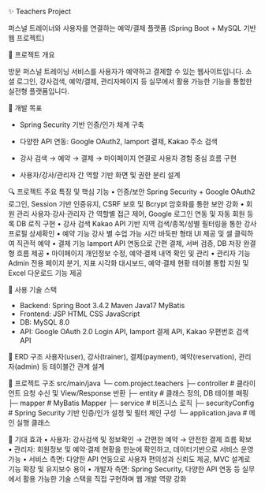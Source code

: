 ✨ Teachers Project  

퍼스널 트레이너와 사용자를 연결하는 예약/결제 플랫폼 
(Spring Boot + MySQL 기반 웹 프로젝트)  

  

📌 프로젝트 개요  

방문 퍼스널 트레이닝 서비스를 사용자가 예약하고 결제할 수 있는 웹사이트입니다. 소셜 로그인, 강사검색, 예약/결제, 관리자페이지 등 실무에서 활용 가능한 기능을 통합한 실전형 플랫폼입니다.   

  

🎯 개발 목표  

- Spring Security 기반 인증/인가 체계 구축
  
- 다양한 API 연동: Google OAuth2, Iamport 결제, Kakao 주소 검색
  
- 강사 검색 → 예약 → 결제 → 마이페이지 연결로 사용자 경험 중심 흐름 구현
  
- 사용자/강사/관리자 간 역할 기반 화면 및 권한 분리 설계

    

🔍 프로젝트 주요 특징 및 핵심 기능
• 인증/보안	Spring Security + Google OAuth2 로그인, Session 기반 인증유지, CSRF 보호 및 Bcrypt 암호화를 통한 보안 강화
• 회원 관리	사용자·강사·관리자 간 역할별 접근 제어, Google 로그인 연동 및 자동 회원 등록 DB 로직 구현
• 강사 검색	Kakao API 기반 지역 검색/종목/성별 필터링을 통한 강사 프로필 상세확인
• 예약 기능	강사 별 수업 가능 시간 바둑판 형태 UI 제공 및 셀 클릭하여 직관적 예약 
• 결제 기능	Iamport API 연동으로 간편 결제, 서버 검증, DB 저장 완결형 흐름 제공
• 마이페이지	개인정보 수정, 예약·결제 내역 확인 및 관리
• 관리자 기능	Admin 전용 페이지 분기, 지표 시각화 대시보드, 예약·결제 현황 테이블 통합 지원 및 Excel 다운로드 기능 제공

💼 사용 기술 스택
- Backend: Spring Boot 3.4.2  Maven  Java17  MyBatis
- Frontend: JSP  HTML  CSS  JavaScript
- DB: MySQL 8.0
- API: Google OAuth 2.0 Login API, Iamport 결제 API, Kakao 우편번호 검색 API

📆 ERD 구조
사용자(user), 강사(trainer), 결제(payment), 예약(reservation), 관리자(admin) 등 테이블간 관계 설계

🧱 프로젝트 구조
src/main/java
 └─ com.project.teachers
     ├─ controller           # 클라이언트 요청 수신 및 View/Response 반환
     ├─ entity               # 클래스 정의, DB 테이블 매핑
     ├─ mapper               # MyBatis Mapper
     ├─ service              # 비즈니스 로직
     ├─ securityConfig       # Spring Security 기반 인증/인가 설정 및 필터 체인 구성
     └─ application.java     # 메인 실행 클래스

🙌 기대 효과
•	사용자: 강사검색 및 정보확인 → 간편한 예약 → 안전한 결제 흐름 확보
•	관리자: 회원정보 및 예약·결제 현황을 한눈에 확인하고, 데이터기반으로 서비스 운영 가능
•	서비스 측면: 다양한 API 연동으로 사용자 편의성과 신뢰도 제공, MVC 설계로 기능 확장 및 유지보수 용이
•	개발자 측면: Spring Security, 다양한 API 연동 등 실무에서 활용 가능한 기술 스택을 직접 구현하며 웹 개발 역량 강화 
